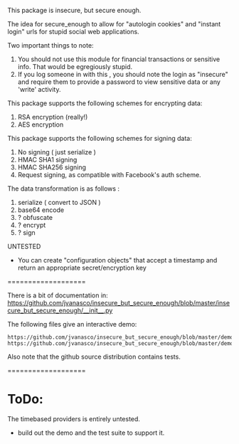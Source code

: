 This package is insecure, but secure enough.

The idea for secure_enough to allow for "autologin cookies" and "instant login" urls for stupid social web applications.

Two important things to note:

1. You should not use this module for financial transactions or sensitive info.  That would be egregiously stupid.
2. If you log someone in with this , you should note the login as "insecure" and require them to provide a password to view sensitive data or any 'write' activity.


This package supports the following schemes for encrypting data:

1. RSA encryption (really!)
2. AES encryption

This package supports the following schemes for signing data:

1. No signing ( just serialize )
2. HMAC SHA1 signing
3. HMAC SHA256 signing
4. Request signing, as compatible with Facebook's auth scheme.

The data transformation is as follows :

1. serialize ( convert to JSON )
2. base64 encode
3. ? obfuscate
4. ? encrypt
5. ? sign

UNTESTED

* You can create "configuration objects" that accept a timestamp and return an appropriate secret/encryption key


===================

There is a bit of documentation in:
	https://github.com/jvanasco/insecure_but_secure_enough/blob/master/insecure_but_secure_enough/__init__.py

The following files give an interactive demo:

	https://github.com/jvanasco/insecure_but_secure_enough/blob/master/demo.py
	https://github.com/jvanasco/insecure_but_secure_enough/blob/master/demo_performance.py

Also note that the github source distribution contains tests.

===================


# ToDo:

The timebased providers is entirely untested.
* build out the demo and the test suite to support it.
